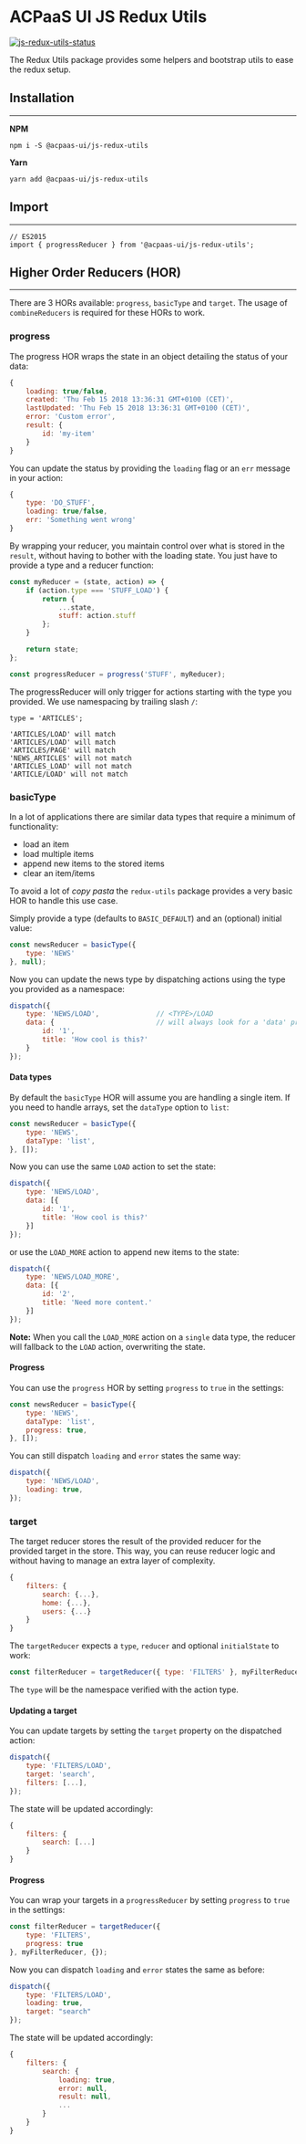 # ACPaaS UI JS Redux Utils

[![js-redux-utils-status]][js-redux-utils-package]

The Redux Utils package provides some helpers and bootstrap utils to ease the redux setup.

## Installation
---

**NPM**
```
npm i -S @acpaas-ui/js-redux-utils
```

**Yarn**
```
yarn add @acpaas-ui/js-redux-utils
```

## Import
---

```
// ES2015
import { progressReducer } from '@acpaas-ui/js-redux-utils';
```

## Higher Order Reducers (HOR)
---
There are 3 HORs available: `progress`, `basicType` and `target`. The usage of `combineReducers` is required for these HORs to work.

### progress

The progress HOR wraps the state in an object detailing the status of your data:

``` javascript
{
    loading: true/false,
    created: 'Thu Feb 15 2018 13:36:31 GMT+0100 (CET)',
    lastUpdated: 'Thu Feb 15 2018 13:36:31 GMT+0100 (CET)',
    error: 'Custom error',
    result: {
        id: 'my-item'
    }
}
```

You can update the status by providing the `loading` flag or an `err` message in your action:

``` javascript
{
    type: 'DO_STUFF',
    loading: true/false,
    err: 'Something went wrong'
}
```

By wrapping your reducer, you maintain control over what is stored in the `result`, without having to bother with the loading state. You just have to provide a type and a reducer function:

``` javascript
const myReducer = (state, action) => {
    if (action.type === 'STUFF_LOAD') {
        return {
            ...state,
            stuff: action.stuff
        };
    }

    return state;
};

const progressReducer = progress('STUFF', myReducer);
```

The progressReducer will only trigger for actions starting with the type you provided. We use namespacing by trailing slash `/`:

```
type = 'ARTICLES';

'ARTICLES/LOAD' will match
'ARTICLES/LOAD' will match
'ARTICLES/PAGE' will match
'NEWS_ARTICLES' will not match
'ARTICLES_LOAD' will not match
'ARTICLE/LOAD' will not match
```

### basicType

In a lot of applications there are similar data types that require a minimum of functionality:

* load an item
* load multiple items
* append new items to the stored items
* clear an item/items

To avoid a lot of *copy pasta* the `redux-utils` package provides a very basic HOR to handle this use case.

Simply provide a type (defaults to `BASIC_DEFAULT`) and an (optional) initial value:

``` javascript
const newsReducer = basicType({
    type: 'NEWS'
}, null);
```

Now you can update the news type by dispatching actions using the type you provided as a namespace:

``` javascript
dispatch({
    type: 'NEWS/LOAD',              // <TYPE>/LOAD
    data: {                         // will always look for a 'data' property
        id: '1',
        title: 'How cool is this?'
    }
});
```

#### Data types

By default the `basicType` HOR will assume you are handling a single item. If you need to handle arrays, set the `dataType` option to `list`:

``` javascript
const newsReducer = basicType({
    type: 'NEWS',
    dataType: 'list',
}, []);
```

Now you can use the same `LOAD` action to set the state:

``` javascript
dispatch({
    type: 'NEWS/LOAD',
    data: [{
        id: '1',
        title: 'How cool is this?'
    }]
});
```

or use the `LOAD_MORE` action to append new items to the state:

``` javascript
dispatch({
    type: 'NEWS/LOAD_MORE',
    data: [{
        id: '2',
        title: 'Need more content.'
    }]
});
```

**Note:**
When you call the `LOAD_MORE` action on a `single` data type, the reducer will fallback to the `LOAD` action, overwriting the state.

#### Progress

You can use the `progress` HOR by setting `progress` to `true` in the settings:

``` javascript
const newsReducer = basicType({
    type: 'NEWS',
    dataType: 'list',
    progress: true,
}, []);
```

You can still dispatch `loading` and `error` states the same way:

``` javascript
dispatch({
    type: 'NEWS/LOAD',
    loading: true,
});
```

### target

The target reducer stores the result of the provided reducer for the provided target in the store.
This way, you can reuse reducer logic and without having to manage an extra layer of complexity.

``` javascript
{
    filters: {
        search: {...},
        home: {...},
        users: {...}
    }
}
```

The `targetReducer` expects a `type`, `reducer` and optional `initialState` to work:

``` javascript
const filterReducer = targetReducer({ type: 'FILTERS' }, myFilterReducer, {});
```

The `type` will be the namespace verified with the action type.

#### Updating a target

You can update targets by setting the `target` property on the dispatched action:

``` javascript
dispatch({
    type: 'FILTERS/LOAD',
    target: 'search',
    filters: [...],
});
```

The state will be updated accordingly:

``` javascript
{
    filters: {
        search: [...]
    }
}
```

#### Progress

You can wrap your targets in a `progressReducer` by setting `progress` to `true` in the settings:

``` javascript
const filterReducer = targetReducer({
    type: 'FILTERS',
    progress: true
}, myFilterReducer, {});
```

Now you can dispatch `loading` and `error` states the same as before:

``` javascript
dispatch({
    type: 'FILTERS/LOAD',
    loading: true,
    target: "search"
});
```

The state will be updated accordingly:

``` javascript
{
    filters: {
        search: {
            loading: true,
            error: null,
            result: null,
            ...
        }
    }
}
```

[js-redux-utils-package]: https://www.npmjs.com/package/@acpaas-ui/js-redux-utils
[js-redux-utils-status]: https://img.shields.io/npm/v/@acpaas-ui/js-redux-utils.svg